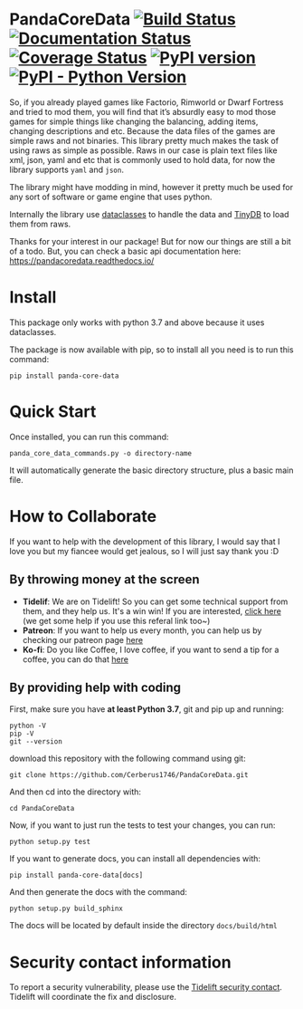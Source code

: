 PandaCoreData [![Build Status](https://travis-ci.org/Cerberus1746/PandaCoreData.svg?branch=master)](https://travis-ci.org/Cerberus1746/PandaCoreData) [![Documentation Status](https://readthedocs.org/projects/pandacoredata/badge/?version=stable)](https://pandacoredata.readthedocs.io/en/latest/?badge=stable) [![Coverage Status](https://coveralls.io/repos/github/Cerberus1746/PandaCoreData/badge.svg?branch=master)](https://coveralls.io/github/Cerberus1746/PandaCoreData?branch=master) [![PyPI version](https://badge.fury.io/py/panda-core-data.svg)](https://pypi.org/project/panda-core-data/) [![PyPI - Python Version](https://img.shields.io/pypi/pyversions/panda-core-data)](https://www.python.org/downloads/)
=========

So, if you already played games like Factorio, Rimworld or Dwarf Fortress and tried to mod them,
you will find that it’s absurdly easy to mod those games for simple things like changing the
balancing, adding items, changing descriptions and etc. Because the data files of the games are
simple raws and not binaries. This library pretty much makes the task of using raws as simple as
possible. Raws in our case is plain text files like xml, json, yaml and etc that
is commonly used to hold data, for now the library supports `yaml` and `json`.

The library might have modding in mind, however it pretty much be used for any sort of software or
game engine that uses python.

Internally the library use [dataclasses](https://docs.python.org/3/library/dataclasses.html>) to
handle the data and [TinyDB](https://tinydb.readthedocs.io/en/latest/) to load them from raws.

Thanks for your interest in our package! But for now our things are still a bit of a todo. But, you
can check a basic api documentation here: https://pandacoredata.readthedocs.io/

# Install

This package only works with python 3.7 and above because it uses dataclasses.

The package is now available with pip, so to install all you need is to run this command:
```
pip install panda-core-data
```

# Quick Start

Once installed, you can run this command:
```
panda_core_data_commands.py -o directory-name
```
It will automatically generate the basic directory structure, plus a basic main file.

# How to Collaborate

If you want to help with the development of this library, I would say that I love you but my
fiancee would get jealous, so I will just say thank you :D

## By throwing money at the screen
- **Tidelif**: We are on Tidelift! So you can get some technical support from them, and they help us. It's a win win! If you are interested, [click here](https://tidelift.com/subscription/pkg/pypi-panda-core-data?utm_source=pypi-panda-core-data&utm_medium=referral&utm_campaign=readme) (we get some help if you use this referal link too~)
- **Patreon**: If you want to help us every month, you can help us by checking our patreon page [here](https://www.patreon.com/project_chrysalis)
- **Ko-fi**: Do you like Coffee, I love coffee, if you want to send a tip for a coffee, you can do that [here](https://ko-fi.com/project_chrysalis)

## By providing help with coding

First, make sure you have **at least Python 3.7**, git and pip up and running:
```
python -V
pip -V
git --version
```
download this repository with the following command using git:
```
git clone https://github.com/Cerberus1746/PandaCoreData.git
```

And then cd into the directory with:
```
cd PandaCoreData
```

Now, if you want to just run the tests to test your changes, you can run:
```
python setup.py test
```
If you want to generate docs, you can install all dependencies with:
```
pip install panda-core-data[docs]
```

And then generate the docs with the command:
```
python setup.py build_sphinx
```
The docs will be located by default inside the directory `docs/build/html`

Security contact information
=============================
To report a security vulnerability, please use the
[Tidelift security contact](https://tidelift.com/security). Tidelift
will coordinate the fix and disclosure.
